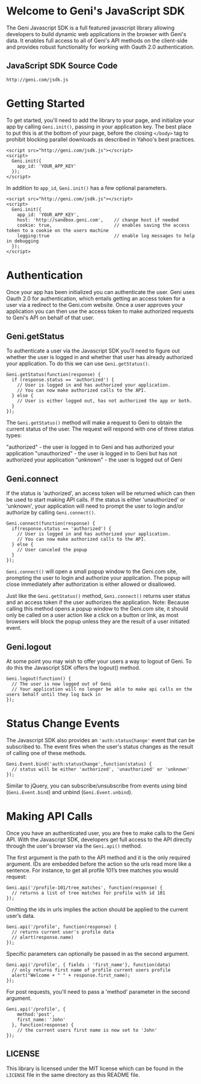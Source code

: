 # Welcome to Geni's JavaScript SDK

The Geni Javascript SDK is a full featured javascript library allowing
developers to build dynamic web applications in the browser with Geni's data.
It enables full access to all of Geni's API methods on the client-side and
provides robust functionality for working with Oauth 2.0 authentication.

## JavaScript SDK Source Code

    http://geni.com/jsdk.js

# Getting Started

To get started, you'll need to add the library to your page, and initialize
your app by calling `Geni.init()`, passing in your application key. The best
place to put this is at the bottom of your page, before the closing `</body>`
tag to prohibit blocking parallel downloads as described in Yahoo's best
practices.

    <script src="http://geni.com/jsdk.js"></script>
    <script>
      Geni.init({
        app_id: 'YOUR_APP_KEY'
      });
    </script>

In addition to `app_id`, `Geni.init()` has a few optional parameters.

    <script src="http://geni.com/jsdk.js"></script>
    <script>
      Geni.init({
        app_id: 'YOUR_APP_KEY',
        host: 'http://sandbox.geni.com',    // change host if needed
        cookie: true,                       // enables saving the access token to a cookie on the users machine
        logging:true                        // enable log messages to help in debugging
      });
    </script>

# Authentication

Once your app has been initialized you can authenticate the user. Geni uses
Oauth 2.0 for authentication, which entails getting an access token for a user
via a redirect to the Geni.com website. Once a user approves your application
you can then use the access token to make authorized requests to Geni's API on
behalf of that user.

## Geni.getStatus

To authenticate a user via the Javascript SDK you'll need to figure out
whether the user is logged in and whether that user has already authorized
your application. To do this we can use `Geni.getStatus()`.

    Geni.getStatus(function(response) {
      if (response.status == 'authorized') {
        // User is logged in and has authorized your application.
        // You can now make authorized calls to the API.
      } else {
        // User is either logged out, has not authorized the app or both.
      }
    });

The `Geni.getStatus()` method will make a request to Geni to obtain the current
status of the user. The request will respond with one of three status types:

"authorized" - the user is logged in to Geni and has authorized your
application "unauthorized" - the user is logged in to Geni but has not
authorized your application "unknown" - the user is logged out of Geni

## Geni.connect

If the status is 'authorized', an access token will be returned which can then
be used to start making API calls. If the status is either 'unauthorized' or
'unknown', your application will need to prompt the user to login and/or
authorize by calling `Geni.connect()`.

    Geni.connect(function(response) {
      if(response.status == 'authorized') {
        // User is logged in and has authorized your application.
        // You can now make authorized calls to the API.
      } else {
        // User canceled the popup
      }
    });

`Geni.connect()` will open a small popup window to the Geni.com site, prompting
the user to login and authorize your application. The popup will close
immediately after authorization is either allowed or disallowed.

Just like the `Geni.getStatus()` method, `Geni.connect()` returns user status and
an access token if the user authorizes the application. Note: Because calling
this method opens a popup window to the Geni.com site, it should only be
called on a user action like a click on a button or link, as most browsers
will block the popup unless they are the result of a user initiated event.

## Geni.logout

At some point you may wish to offer your users a way to logout of Geni. To do
this the Javascript SDK offers the logout() method.

    Geni.logout(function() {
      // The user is now logged out of Geni
      // Your application will no longer be able to make api calls on the users behalf until they log back in
    });

# Status Change Events

The Javascript SDK also provides an `'auth:statusChange'` event that can be
subscribed to. The event fires when the user's status changes as the result of
calling one of these methods.

    Geni.Event.bind('auth:statusChange',function(status) {
      // status will be either 'authorized', 'unauthorized' or 'unknown'
    });

Similar to jQuery, you can subscribe/unsubscribe from events using bind
(`Geni.Event.bind`) and unbind (`Geni.Event.unbind`).

# Making API Calls

Once you have an authenticated user, you are free to make calls to the Geni
API. With the Javascript SDK, developers get full access to the API directly
through the user's browser via the `Geni.api()` method.

The first argument is the path to the API method and it is the only required
argument. IDs are embedded before the action so the urls read more like a
sentence. For instance, to get all profile 101’s tree matches you would
request:

    Geni.api('/profile-101/tree_matches', function(response) {
      // returns a list of tree matches for profile with id 101
    });

Omitting the ids in urls implies the action should be applied to the current
user’s data.

    Geni.api('/profile', function(response) {
      // returns current user's profile data
      // alert(response.name)
    });

Specific parameters can optionally be passed in as the second argument.

    Geni.api('/profile', { fields : 'first_name'}, function(data)
      // only returns first name of profile current users profile
      alert("Welcome + " " + response.first_name);
    });

For post requests, you'll need to pass a 'method' parameter in the second
argument.

    Geni.api('/profile', {
        method:'post',
        first_name: 'John'
      }, function(response) {
        // the current users first name is now set to 'John'
    });

## LICENSE

This library is licensed under the MIT license which can be found in the
`LICENSE` file in the same directory as this README file.
